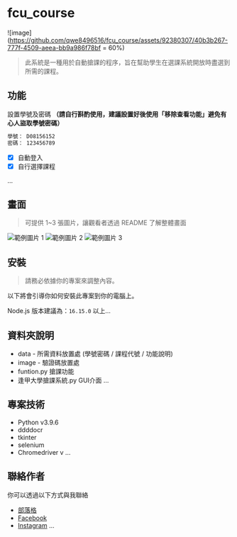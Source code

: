 # fcu_course

![image](https://github.com/qwe8496516/fcu_course/assets/92380307/40b3b267-777f-4509-aeea-bb9a986f78bf = 60%)

> 此系統是一種用於自動搶課的程序，旨在幫助學生在選課系統開放時盡選到所需的課程。

## 功能

設置學號及密碼 **（請自行斟酌使用，建議設置好後使用「移除查看功能」避免有心人盜取學號密碼）**

```bash
學號： D08156152
密碼： 123456789
```

- [x] 自動登入
- [x] 自行選擇課程

...

## 畫面

> 可提供 1~3 張圖片，讓觀看者透過 README 了解整體畫面

![範例圖片 1](https://fakeimg.pl/500/)
![範例圖片 2](https://fakeimg.pl/500/)
![範例圖片 3](https://fakeimg.pl/500/)


## 安裝

> 請務必依據你的專案來調整內容。

以下將會引導你如何安裝此專案到你的電腦上。

Node.js 版本建議為：`16.15.0` 以上...


## 資料夾說明

- data - 所需資料放置處 (學號密碼 / 課程代號 / 功能說明)
- image - 驗證碼放置處
- funtion.py 搶課功能
- 逢甲大學搶課系統.py GUI介面
...


## 專案技術

- Python v3.9.6
- ddddocr
- tkinter   
- selenium
- Chromedriver v
...


## 聯絡作者

你可以透過以下方式與我聯絡

- [部落格](https://israynotarray.com/)
- [Facebook](https://www.facebook.com/israynotarray)
- [Instagram](https://www.instagram.com/isray_notarray/)
...

